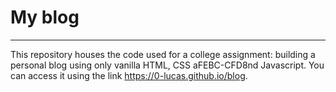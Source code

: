 # My blog
___

This repository houses the code used for a college assignment: building a personal blog using only vanilla HTML, CSS aFEBC-CFD8nd Javascript.
You can access it using the link https://0-lucas.github.io/blog.
